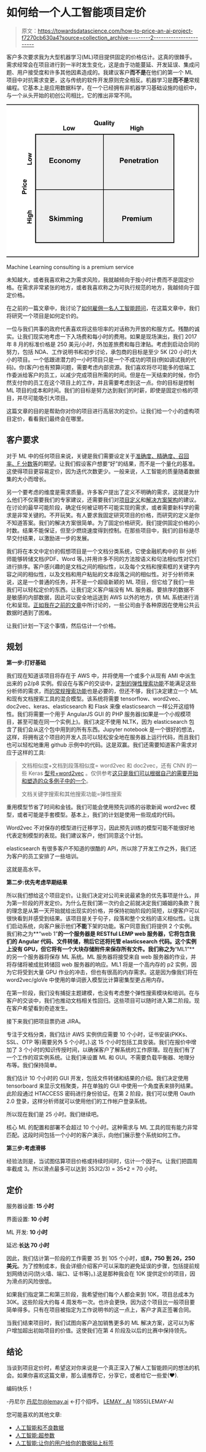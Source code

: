 # 如何给一个人工智能项目定价

> 原文：<https://towardsdatascience.com/how-to-price-an-ai-project-f7270cb630a4?source=collection_archive---------2----------------------->

客户多次要求我为大型机器学习(ML)项目提供固定的价格估计。这真的很棘手。需求经常会在项目进行到一半时发生变化，这是由于功能蔓延、开发延误、集成问题、用户接受度和许多其他因素造成的。我建议客户**而不是**在他们的第一个 ML 项目中对抗需求变更，这与传统的软件开发原则完全相反。机器学习是**而不是**常规编程。它基本上是应用数据科学，在一个已经拥有非机器学习基础设施的组织中，与一个从头开始的初创公司相比，它的推出非常不同。

![](img/ab66b5103cca8188a3661a4bef7eb602.png)

Machine Learning consulting is a premium service

未知越大，或者我喜欢称之为需求风险，我就越倾向于按小时计费而不是固定价格。在需求非常紧张的地方，或者我喜欢称之为可执行规范的地方，我越倾向于固定价格。

在之前的一篇文章中，我讨论了[如何雇佣一名人工智能顾问](https://medium.com/towards-data-science/why-hire-an-ai-consultant-50e155e17b39)，在这篇文章中，我们将研究一个项目是如何定价的。

一位与我们共事的政府代表喜欢将这些坦率的对话称为开放的和服方式。残酷的诚实。让我们现实地考虑一下入场费和每小时的费用。如果是现场演出，我们 2017 年 8 月的标准价格是 250 美元/小时，外加差旅费和每日津贴。考虑到启动合同的努力，包括 NDA、工作说明书和初步讨论，承包商的目标是至少 5K (20 小时)大小的项目。一个低跟进潜力的一小时项目只是一个不成功的项目(例如调试我的代码)。你(客户)也有预算问题，需要考虑内部资源。我们喜欢将尽可能多的低端工作委派给客户的员工，以减少完成项目所需的时间。但是在一天结束的时候，你仍然支付你的员工在这个项目上的工作，并且需要考虑到这一点。你的目标是控制 ML 项目的成本和时间。我们的目标是努力达到我们的时薪，即使是固定价格的项目，并尽可能吸引大项目。

这篇文章的目的是帮助你对你的项目进行高层次的定价。让我们给一个小的虚构项目定价，看看我们最终会在哪里。

## 客户要求

对于 ML 中的任何项目来说，关键是我们需要设定关于[准确度、精确度、召回率、F 分数等](http://machinelearningmastery.com/classification-accuracy-is-not-enough-more-performance-measures-you-can-use/)的期望。让我们假设客户想要“好”的结果，而不是一个量化的基准。这使得项目更容易定价，因为迭代次数更少。一般来说，人工智能的质量随着数据集的大小而增长。

另一个要考虑的维度是需求质量。许多客户提出了定义不明确的需求，这就是为什么他们不仅需要我们的专家建议，还需要我们对[项目定义](https://en.wikipedia.org/wiki/Statement_of_work)和[解决方案架构](https://en.wikipedia.org/wiki/Solution_architect)的建议。在讨论的最早可能阶段，确定任何被证明不可能实现的需求，或者需要新科学的需求是非常关键的。不开玩笑。有人要求我固定研究项目的价格，而研究的定义是你不知道答案。我们的解决方案很简单。为了固定价格研究，我们提供固定价格的小时数。结果不能保证，但至少燃烧速度得到控制。在那些项目中，我们的目标是尽早交付结果，以激励进一步的发展。

我们将在本文中定价的假想项目是一个文档分类系统，它使金融机构中的 BI 分析师能够转储文档(PDF、Word 等。)并用许多不同的方法按语义和句法相似性对它们进行排序。客户感兴趣的是文档之间的相似性，以及每个文档和搜索框的关键字内容之间的相似性，以及文档和用户粘贴的文本段落之间的相似性。对于分析师来说，这是一个普通的任务，并不是一个超级新颖的 ML 项目，但它给了我们一些我们可以轻松定价的东西。让我们定义客户端没有 ML 服务器。要排序的数据不是敏感的内部数据，因此可以安全地运送到 AWS 以外的地方，供 ML 系统进行消化和呈现。[正如我在之前的文章](https://medium.com/@lemaysolutions/locked-in-a-box-machine-learning-without-cloud-or-apis-76cc54e391c8)中所讨论的，一些公司由于各种原因在使用公共云数据时遇到了困难。

让我们计划一下这个事情，然后估计一个价格。

## 规划

**第一步:打好基础**

我们现在知道该项目将存在于 AWS 中，并将使用一个或多个从现有 AMI 中派生出来的 p2/p8 实例。假设在与客户的交谈中，[定制的弹性搜索功能](https://www.elastic.co/guide/en/elasticsearch/reference/current/index-modules-similarity.html)不能满足这些分析师的需求，而[的常规搜索功能](https://www.elastic.co/guide/en/elasticsearch/reference/current/similarity.html)也是必要的，但还不够，我们决定建立一个 ML 和现有文档搜索工具的混合模型。该系统将需要 tensorflow、word2vec、doc2vec、keras、elasticsearch 和 Flask 来像 elasticsearch 一样公开这组特性。我们将需要一个用于 AngularJS GUI 的 PHP 服务器(如果是一个小规模项目，甚至可能在同一个实例上)。我们决定不使用 NLTK，因为 elasticsearch 包含了我们会从这个包中用到的所有东西。Jupyter notebook 是一个很好的想法，这样，将拥有这个项目的开发人员可以轻松安全地在服务器上运行代码，而且我们也可以轻松地重用 github 示例中的代码。这是双赢。我们还需要知道客户需求对应于这样的工具:

> 文档相似度+文档到段落相似度= word2vec 和 doc2vec，还有 CNN 的一些 Keras [型号+word2vec](https://github.com/alexander-rakhlin/CNN-for-Sentence-Classification-in-Keras/blob/master/w2v.py) 。仅供参考[这只是我们可以根据自己的需要开始和塑造的众多例子中的一个](http://www.wildml.com/2015/11/understanding-convolutional-neural-networks-for-nlp/)。
> 
> 文档关键字搜索和其他搜索功能=弹性搜索

重用模型节省了时间和金钱。我们可能会使用预先训练的谷歌新闻 word2vec 模型，或者可能是手套模型。基本上，我们的计划是使用一些现成的代码。

Word2vec 不对保存的模型进行迁移学习，因此预先训练的模型可能不能很好地代表定制模型的表现。我们建议客户，他们同意这个计划。

elasticsearch 有很多客户不知道的很酷的 API，所以除了开发工作之外，我们还为客户的员工安排了一些培训。

这就是高水平。

**第二步:优先考虑早期结果**

所以我们想给这个项目定价。让我们决定对公司来说最紧急的优先事项是什么，并为第一阶段的开发定价。为什么在我们第一次约会之前就决定我们婚姻的条款？我的理念是从第一天开始就给出现实的价格，并保持初始阶段的简短，以便客户可以很快看到并感受到结果。该项目是关于句子，段落和整个文档的语义相似性。让我们启动系统，向客户展示他们**不能**下架的功能。客户同意我们将提供 2 个实例。我们称之为**“web 1”**的一个服务器是 RESTful LEMP web 服务器，它将包含我们的 Angular 代码、文件转储，稍后它还将托管 elasticsearch 代码。这个实例上没有 GPU，但它将有一个大块存储附件来保存所有文件。我们称之为**“ML1”**的另一个服务器将保存 ML 系统。ML 服务器将接受来自 web 服务器的作业，并将存储将被成批转储回 web 服务器的响应。ML1 将是一个高内存的 p2 实例，因为它将受到大量 GPU 作业的冲击，但也有很高的内存需求。这是因为像我们将在 word2vec/gloVe 中使用的单词嵌入模型比计算密集型更占用内存。

在第一阶段，我们没有捕捉主题建模，也没有考虑整个弹性搜索模块和培训。在与客户的交谈中，我们也推动文档相关性回归。这些项目可以随时进入第二阶段。现在客户希望看到奇迹发生。

接下来我们把项目票扔进 JIRA。

专注于文档分类，我们估计 AWS 实例供应需要 10 个小时，证书安装(PKKs、SSL、OTP 等)需要另外 5 个小时。).这 15 个小时包括工具安装。我们在报价中增加了 3 个小时的知识传授时间，以确保客户了解系统的工作原理。现在我们有了一个工作的双实例系统。让我们来设置 ML 和 GUI。不需要负载平衡器、地理分布等。我们保持简单。

我们估计 10 个小时的 GUI 开发，包括文件转储和结果的介绍。我们决定使用 tensorboard 来显示文档聚类，并在单独的 GUI 中使用一个角度表来排列结果。此阶段通过 HTACCESS 密码进行身份验证。在第 2 阶段，我们可以使用 Oauth 2.0 登录，这样分析师就可以使用他们的工作帐户登录系统。

所以现在我们是 25 小时。我们继续吧。

核心 ML 的配置和部署不会超过 10 个小时。这种需求与 ML 工具的现有能力非常匹配。这段时间包括一个小时的客户演示，向他们展示整个系统如何工作。

**第三步:考虑滑移**

经验法则是，当试图估算项目价格或持续时间时，估计一个因子π。让我们把圆周率截成 3。所以滑点最多可以达到 35*3*(2/3) = 35*2 = 70 小时。

## 定价

服务器设置: **15 小时**

界面设置: **10 小时**

ML 开发: **10 小时**

延迟:**长达 70 小时**

因此，我们估计第一阶段的工作需要 35 到 105 个小时，或**8，750 到 26，250 美元**。为了控制成本，我会详细介绍客户可以采取的避免延误的步骤，包括提前规划网络访问(防火墙、端口、证书等)。).这是那种我会在 10K 提供定价的项目，因为滑点的风险很低。

如果我们指定第二和第三阶段，我希望他们每个人都会来到 10K，项目总成本为 30K。这些阶段大约每 4 周发布一次。也许会更快，因为这个项目比一般项目要简单得多。只有在项目被指定为工作说明书的这一点上，客户才真正签署合同。

当我们结束项目时，我们试图向客户追加销售更多的 ML 解决方案，这可以为客户增加超出初始项目的价值。这使我们在第 4 阶段及以后的比赛中保持领先。

## 结论

当谈到项目定价时，希望这对你来说是一个真正深入了解人工智能顾问的想法的机会。如果你喜欢这篇文章，那么请推荐它，分享它，或者给它一些爱(❤).

编码快乐！

-丹尼尔
[丹尼尔@lemay.ai](mailto:daniel@lemay.ai) ←打个招呼。
[LEMAY . AI](https://lemay.ai)
1(855)LEMAY-AI

您可能喜欢的其他文章:

*   [人工智能和不良数据](/artificial-intelligence-and-bad-data-fbf2564c541a)
*   [人工智能:超参数](/artificial-intelligence-hyperparameters-48fa29daa516)
*   [人工智能:让你的用户给你的数据贴上标签](https://medium.com/towards-data-science/artificial-intelligence-get-your-users-to-label-your-data-b5fa7c0c9e00)